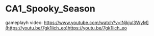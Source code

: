 # CA1_Spooky_Season
gameplayh video: https://www.youtube.com/watch?v=lNjkjul3WyM](https://youtu.be/7gk1lich_eo)https://youtu.be/7gk1lich_eo

